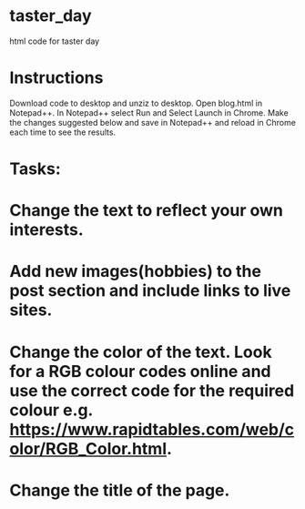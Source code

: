 # taster_day
html code for taster day
# Instructions
Download code to desktop and unziz to desktop.
Open blog.html in Notepad++.
In Notepad++ select Run and Select Launch in Chrome.
Make the changes suggested below and save in Notepad++ and reload in Chrome each time to see the results.

# Tasks:
# Change the text to reflect your own interests.
# Add new images(hobbies) to the post section and include links to live sites.
# Change the color of the text. Look for a RGB colour codes online and use the correct code for the required colour e.g. https://www.rapidtables.com/web/color/RGB_Color.html.
# Change the title of the page.
